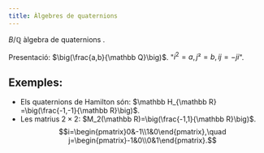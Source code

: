 ```yaml
---
title: Àlgebres de quaternions
---
```


$B/\mathbb Q$ àlgebra de quaternions .

Presentació: $\big(\frac{a,b}{\mathbb Q}\big)$.  "$i^2=a,\,j²=b,\,ij=-ji$".

## Exemples:

- Els quaternions de Hamilton són: $\mathbb H_{\mathbb R} =\big(\frac{-1,-1}{\mathbb R}\big)$.
- Les matrius $2\times2$: $M_2(\mathbb R)=\big(\frac{-1,1}{\mathbb R}\big)$.
	$$i=\begin{pmatrix}0&-1\\1&0\end{pmatrix},\quad j=\begin{pmatrix}-1&0\\0&1\end{pmatrix}.$$